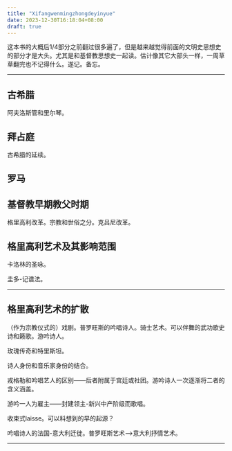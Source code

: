 ```yaml
---
title: "Xifangwenmingzhongdeyinyue"
date: 2023-12-30T16:18:04+08:00
draft: true
---
```


这本书的大概后1/4部分之前翻过很多遍了，但是越来越觉得前面的文明史思想史的部分才是大头。尤其是和基督教思想史一起读。估计像其它大部头一样，一周草草翻完也不记得什么。遂记。备忘。

---

## 古希腊

阿夫洛斯管和里尔琴。

## 拜占庭

古希腊的延续。

## 罗马

##  基督教早期教父时期

格里高利改革。宗教和世俗之分。克吕尼改革。

## 格里高利艺术及其影响范围

卡洛林的圣咏。

圭多-记谱法。

---

## 格里高利艺术的扩散

（作为宗教仪式的）戏剧。普罗旺斯的吟唱诗人。骑士艺术。可以伴舞的武功歌史诗和籁歌。游吟诗人。

玫瑰传奇和特里斯坦。

诗人身份和音乐家身份的结合。

戎格勒和吟唱艺人的区别——后者附属于宫廷或社团。游吟诗人一次逐渐将二者的含义涵盖。

游吟一人为雇主——封建领主-新兴中产阶级而歌唱。

收束式laisse。可以料想到的早的起源？

吟唱诗人的法国-意大利迁徙。普罗旺斯艺术-->意大利抒情艺术。





---
